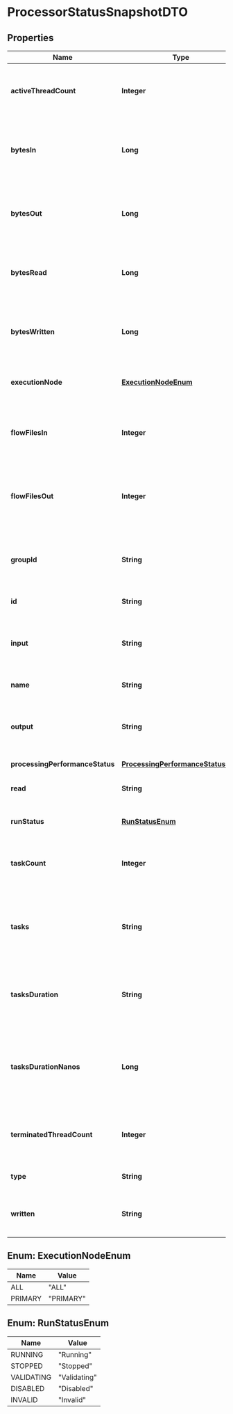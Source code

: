 # ProcessorStatusSnapshotDTO

## Properties
Name | Type | Description | Notes
------------ | ------------- | ------------- | -------------
**activeThreadCount** | **Integer** | The number of threads currently executing in the processor. |  [optional]
**bytesIn** | **Long** | The size of the FlowFiles that have been accepted in the last 5 minutes |  [optional]
**bytesOut** | **Long** | The size of the FlowFiles transferred to a Connection in the last 5 minutes |  [optional]
**bytesRead** | **Long** | The number of bytes read by this Processor in the last 5 mintues |  [optional]
**bytesWritten** | **Long** | The number of bytes written by this Processor in the last 5 minutes |  [optional]
**executionNode** | [**ExecutionNodeEnum**](#ExecutionNodeEnum) | Indicates the node where the process will execute. |  [optional]
**flowFilesIn** | **Integer** | The number of FlowFiles that have been accepted in the last 5 minutes |  [optional]
**flowFilesOut** | **Integer** | The number of FlowFiles transferred to a Connection in the last 5 minutes |  [optional]
**groupId** | **String** | The id of the parent process group to which the processor belongs. |  [optional]
**id** | **String** | The id of the processor. |  [optional]
**input** | **String** | The count/size of flowfiles that have been accepted in the last 5 minutes. |  [optional]
**name** | **String** | The name of the prcessor. |  [optional]
**output** | **String** | The count/size of flowfiles that have been processed in the last 5 minutes. |  [optional]
**processingPerformanceStatus** | [**ProcessingPerformanceStatusDTO**](ProcessingPerformanceStatusDTO.md) |  |  [optional]
**read** | **String** | The number of bytes read in the last 5 minutes. |  [optional]
**runStatus** | [**RunStatusEnum**](#RunStatusEnum) | The state of the processor. |  [optional]
**taskCount** | **Integer** | The number of times this Processor has run in the last 5 minutes |  [optional]
**tasks** | **String** | The total number of task this connectable has completed over the last 5 minutes. |  [optional]
**tasksDuration** | **String** | The total duration of all tasks for this connectable over the last 5 minutes. |  [optional]
**tasksDurationNanos** | **Long** | The number of nanoseconds that this Processor has spent running in the last 5 minutes |  [optional]
**terminatedThreadCount** | **Integer** | The number of threads currently terminated for the processor. |  [optional]
**type** | **String** | The type of the processor. |  [optional]
**written** | **String** | The number of bytes written in the last 5 minutes. |  [optional]

<a name="ExecutionNodeEnum"></a>
## Enum: ExecutionNodeEnum
Name | Value
---- | -----
ALL | &quot;ALL&quot;
PRIMARY | &quot;PRIMARY&quot;

<a name="RunStatusEnum"></a>
## Enum: RunStatusEnum
Name | Value
---- | -----
RUNNING | &quot;Running&quot;
STOPPED | &quot;Stopped&quot;
VALIDATING | &quot;Validating&quot;
DISABLED | &quot;Disabled&quot;
INVALID | &quot;Invalid&quot;
